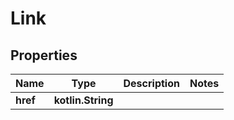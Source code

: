 
# Link

## Properties
Name | Type | Description | Notes
------------ | ------------- | ------------- | -------------
**href** | **kotlin.String** |  | 




